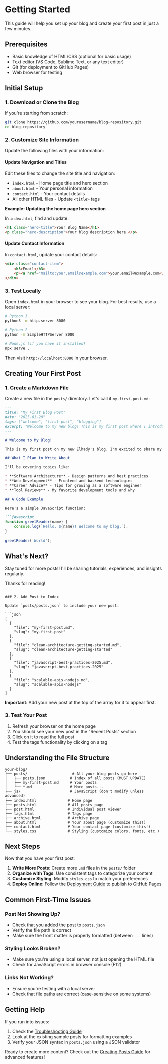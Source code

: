 # Getting Started

This guide will help you set up your blog and create your first post in just a few minutes.

## Prerequisites

- Basic knowledge of HTML/CSS (optional for basic usage)
- Text editor (VS Code, Sublime Text, or any text editor)
- Git (for deployment to GitHub Pages)
- Web browser for testing

## Initial Setup

### 1. Download or Clone the Blog

If you're starting from scratch:
```bash
git clone https://github.com/yourusername/blog-repository.git
cd blog-repository
```

### 2. Customize Site Information

Update the following files with your information:

#### Update Navigation and Titles

Edit these files to change the site title and navigation:
- `index.html` - Home page title and hero section
- `about.html` - Your personal information
- `contact.html` - Your contact details
- All other HTML files - Update `<title>` tags

**Example: Updating the home page hero section**

In `index.html`, find and update:
```html
<h1 class="hero-title">Your Blog Name</h1>
<p class="hero-description">Your blog description here.</p>
```

#### Update Contact Information

In `contact.html`, update your contact details:
```html
<div class="contact-item">
    <h3>Email</h3>
    <p><a href="mailto:your.email@example.com">your.email@example.com</a></p>
</div>
```

### 3. Test Locally

Open `index.html` in your browser to see your blog. For best results, use a local server:

```bash
# Python 3
python3 -m http.server 8080

# Python 2
python -m SimpleHTTPServer 8080

# Node.js (if you have it installed)
npx serve .
```

Then visit `http://localhost:8080` in your browser.

## Creating Your First Post

### 1. Create a Markdown File

Create a new file in the `posts/` directory. Let's call it `my-first-post.md`:

```markdown
---
title: "My First Blog Post"
date: "2025-01-20"
tags: ["welcome", "first-post", "blogging"]
excerpt: "Welcome to my new blog! This is my first post where I introduce myself and share what I plan to write about."
---

# Welcome to My Blog!

This is my first post on my new Elhady's blog. I'm excited to share my journey and insights with you.

## What I Plan to Write About

I'll be covering topics like:

* **Software Architecture** - Design patterns and best practices
* **Web Development** - Frontend and backend technologies  
* **Career Advice** - Tips for growing as a software engineer
* **Tool Reviews** - My favorite development tools and why

## A Code Example

Here's a simple JavaScript function:

```javascript
function greetReader(name) {
    console.log(`Hello, ${name}! Welcome to my blog.`);
}

greetReader('World');
```

## What's Next?

Stay tuned for more posts! I'll be sharing tutorials, experiences, and insights regularly.

Thanks for reading!
```

### 2. Add Post to Index

Update `posts/posts.json` to include your new post:

```json
[
  {
    "file": "my-first-post.md",
    "slug": "my-first-post"
  },
  {
    "file": "clean-architecture-getting-started.md",
    "slug": "clean-architecture-getting-started"
  },
  {
    "file": "javascript-best-practices-2025.md",
    "slug": "javascript-best-practices-2025"
  },
  {
    "file": "scalable-apis-nodejs.md",
    "slug": "scalable-apis-nodejs"
  }
]
```

**Important**: Add your new post at the top of the array for it to appear first.

### 3. Test Your Post

1. Refresh your browser on the home page
2. You should see your new post in the "Recent Posts" section
3. Click on it to read the full post
4. Test the tags functionality by clicking on a tag

## Understanding the File Structure

```
your-blog/
├── posts/                    # All your blog posts go here
│   ├── posts.json           # Index of all posts (MUST UPDATE)
│   ├── my-first-post.md     # Your posts
│   └── *.md                 # More posts...
├── js/                      # JavaScript (don't modify unless advanced)
├── index.html              # Home page
├── posts.html              # All posts page
├── post.html               # Individual post viewer
├── tags.html               # Tags page
├── archive.html            # Archive page
├── about.html              # Your about page (customize this!)
├── contact.html            # Your contact page (customize this!)
└── styles.css              # Styling (customize colors, fonts, etc.)
```

## Next Steps

Now that you have your first post:

1. **Write More Posts**: Create more `.md` files in the `posts/` folder
2. **Organize with Tags**: Use consistent tags to categorize your content
3. **Customize Styling**: Modify `styles.css` to match your preferences
4. **Deploy Online**: Follow the [Deployment Guide](deployment.md) to publish to GitHub Pages

## Common First-Time Issues

### Post Not Showing Up?
- Check that you added the post to `posts.json`
- Verify the file path is correct
- Make sure the front matter is properly formatted (between `---` lines)

### Styling Looks Broken?
- Make sure you're using a local server, not just opening the HTML file
- Check for JavaScript errors in browser console (F12)

### Links Not Working?
- Ensure you're testing with a local server
- Check that file paths are correct (case-sensitive on some systems)

## Getting Help

If you run into issues:

1. Check the [Troubleshooting Guide](troubleshooting.md)
2. Look at the existing sample posts for formatting examples
3. Verify your JSON syntax in `posts.json` using a JSON validator

Ready to create more content? Check out the [Creating Posts Guide](creating-posts.md) for advanced features!